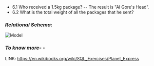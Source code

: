 - 6.1 Who received a 1.5kg package?
    -- The result is "Al Gore's Head".
- 6.2 What is the total weight of all the packages that he sent?

### **_Relational Schema:_**
![Model](https://upload.wikimedia.org/wikipedia/commons/c/c0/Planet-express-db.png)

### **_To know more-_** - 
LINK: https://en.wikibooks.org/wiki/SQL_Exercises/Planet_Express
